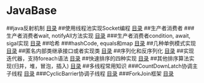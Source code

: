# JavaBase
##java反射机制
[目录](https://github.com/tanghaodong25/java-/tree/master/src/haodong/net/cn/reflection)
##使用线程池实现Socket编程
[目录](https://github.com/tanghaodong25/java-/tree/master/src/haodong/net/cn/socket)
##生产者消费者
###生产者消费者wait, notifyAll方法实现
[目录](https://github.com/tanghaodong25/java-/tree/master/src/haodong/net/cn/producer_consumer/easy)
###生产者消费者condition, await, sigal实现
[目录](https://github.com/tanghaodong25/java-/tree/master/src/haodong/net/cn/producer_consumer/condition)
##哈希
###hashCode, equals和map
[目录](https://github.com/tanghaodong25/java-/tree/master/src/haodong/net/cn/object_hash)
##几种单例模式实现
[目录](https://github.com/tanghaodong25/java-/tree/master/src/haodong/net/cn/singleton)
##匿名内部类继承接口或者实现类
[目录](https://github.com/tanghaodong25/java-/tree/master/src/haodong/net/cn/anonymous)
##序列化和反序列化
[目录](https://github.com/tanghaodong25/java-/tree/master/src/haodong/net/cn/serializable)
##实现迭代器，支持foreach语法
[目录](https://github.com/tanghaodong25/java-/tree/master/src/haodong/net/cn/iterable)
##快速排序的四种实现
[目录](https://github.com/tanghaodong25/java-/tree/master/src/haodong/net/cn/quicksort)
##其他排序算法实现(归并，堆，冒泡，插入)
[目录](https://github.com/tanghaodong25/java-/tree/master/src/haodong/net/cn/otherSort)
##多线程常用知识
###CountDownLatch协调主子线程
[目录](https://github.com/tanghaodong25/java-/tree/master/src/haodong/net/cn/concurrent/countdownlatch)
###CyclicBarrier协调子线程
[目录](https://github.com/tanghaodong25/java-/tree/master/src/haodong/net/cn/concurrent/cyclicbarrier)
###ForkJoin框架
[目录](https://github.com/tanghaodong25/java-/tree/master/src/haodong/net/cn/concurrent/forkjoin)
